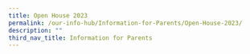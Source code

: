 ```yaml
---
title: Open House 2023
permalink: /our-info-hub/Information-for-Parents/Open-House-2023/
description: ""
third_nav_title: Information for Parents
---
```

